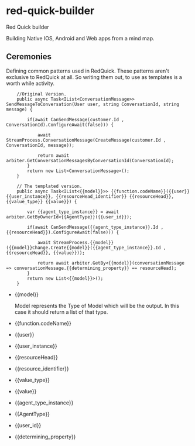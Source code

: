 # red-quick-builder
Red Quick builder 

Building Native IOS, Android and Web apps from a mind map.


## Ceremonies

Defining common patterns used in RedQuick. These patterns aren't exclusive to RedQuick at all. So writing them out, to use as templates is a worth while activity.

        //Original Version.
        public async Task<IList<ConversationMessage>> SendMessageToConversation(User user, string ConversationId, string message) { 

            if(await CanSendMessage(customer.Id , ConversationId).ConfigureAwait(false))) {

                await StreamProcess.ConversationMessage(CreateMessage(customer.Id , ConversationId, message));

                return await arbiter.GetConversationMessagesByConversationId(ConversationId);
            }
            return new List<ConversationMessage>();
        }

        // The templated version.        
        public async Task<IList<{{model}}>> {{function.codeName}}({{user}} {{user_instance}}, {{resourceHead_identifier}} {{resourceHead}}, {{value_type}} {{value}}) { 

            var {{agent_type_instance}} = await arbiter.GetByOwnerId<{{AgentType}}({{user_id}});

            if(await CanSendMessage({{agent_type_instance}}.Id , {{resourceHead}}).ConfigureAwait(false))) {

                await StreamProcess.{{model}}({{model}}Change.Create{{model}}({{agent_type_instance}}.Id , {{resourceHead}}, {{value}}));

                return await arbiter.GetBy<{{model}}(conversationMessage => conversationMessage.{{determining_property}} == resourceHead);
            }
            return new List<{{model}}>();
        }

* {{model}}

   Model represents the Type of Model which will be the output. In this case it should return a list of that type.

* {{function.codeName}}
* {{user}}
* {{user_instance}}
* {{resourceHead}}
* {{resource_identifier}}
* {{value_type}}
* {{value}}
* {{agent_type_instance}}
* {{AgentType}}
* {{user_id}}
* {{determining_property}}
